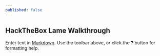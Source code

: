 ```yaml
---
published: false
---
```

## HackTheBox Lame Walkthrough

Enter text in [Markdown](http://daringfireball.net/projects/markdown/). Use the toolbar above, or click the **?** button for formatting help.
